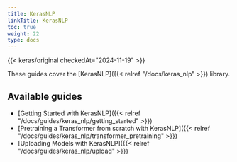 ```yaml
---
title: KerasNLP
linkTitle: KerasNLP
toc: true
weight: 22
type: docs
---
```


{{< keras/original checkedAt="2024-11-19" >}}

These guides cover the [KerasNLP]({{< relref "/docs/keras_nlp" >}}) library.

## Available guides

- [Getting Started with KerasNLP]({{< relref "/docs/guides/keras_nlp/getting_started" >}})
- [Pretraining a Transformer from scratch with KerasNLP]({{< relref "/docs/guides/keras_nlp/transformer_pretraining" >}})
- [Uploading Models with KerasNLP]({{< relref "/docs/guides/keras_nlp/upload" >}})
